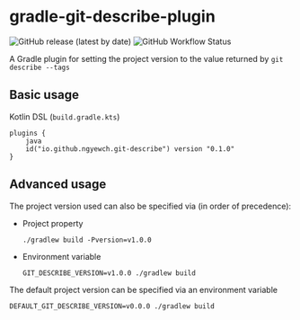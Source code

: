 # gradle-git-describe-plugin

![GitHub release (latest by date)](https://img.shields.io/github/v/release/ngyewch/gradle-git-describe-plugin)
![GitHub Workflow Status](https://img.shields.io/github/workflow/status/ngyewch/gradle-git-describe-plugin/Java%20CI)

A Gradle plugin for setting the project version to the value returned by `git describe --tags`

## Basic usage

Kotlin DSL (`build.gradle.kts`)

```
plugins {
    java
    id("io.github.ngyewch.git-describe") version "0.1.0"
}
```

## Advanced usage

The project version used can also be specified via (in order of precedence):
* Project property
    ```
    ./gradlew build -Pversion=v1.0.0
    ```
* Environment variable
    ```
    GIT_DESCRIBE_VERSION=v1.0.0 ./gradlew build
    ```
  
The default project version can be specified via an environment variable

```
DEFAULT_GIT_DESCRIBE_VERSION=v0.0.0 ./gradlew build
```
